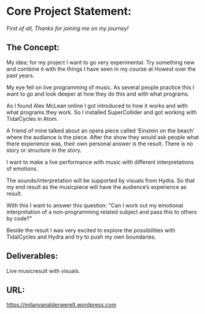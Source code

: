 # Core Project Statement:

_First of all, Thanks for joining me on my journey!_

## The Concept:
My idea; for my project I want to go very experimental. Try something new and combine it with the things I have seen in my course at Howest over the past years.

My eye fell on live programming of music. As several people practice this I want to go and look deeper at how they do this and with what programs.

As I found Alex McLean online I got introduced to how it works and with what programs they work. So I installed SuperCollider and got working with TidalCycles in Atom.

A friend of mine talked about an opera piece called ‘Einstein on the beach’ where the audiance is the piece. After the show they would ask people what there experience was, their own personal answer is the result. There is no story or structure in the story.

I want to make a live performance with music with different interpretations of emotions.

The sounds/interpretation will be supported by visuals from Hydra. So that my end result as the musicpiece will have the audience’s experience as result.

With this I want to answer this question: "Can I work out my emotional interpretation of a non-programming related subject and pass this to others by code?"

Beside the result I was very excited to explore the possibilities with TidalCycles and Hydra and try to push my own boundaries.

## Deliverables:

Live musicresult with visuals.

## URL:
https://milanvanalderwerelt.wordpress.com
